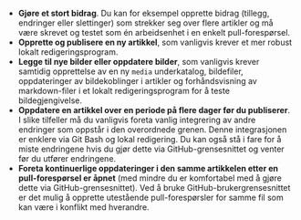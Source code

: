  - **Gjøre et stort bidrag**. Du kan for eksempel opprette bidrag (tillegg, endringer eller slettinger) som strekker seg over flere artikler og må være skrevet og testet som én arbeidsenhet i en enkelt pull-forespørsel. 
 - **Opprette og publisere en ny artikkel**, som vanligvis krever et mer robust lokalt redigeringsprogram. 
 - **Legge til nye bilder eller oppdatere bilder**, som vanligvis krever samtidig opprettelse av en ny `media` underkatalog, bildefiler, oppdateringer av bildekoblinger i artikler og forhåndsvisning av markdown-filer i et lokalt redigeringsprogram for å teste bildegjengivelse.
 - **Oppdatere en artikkel over en periode på flere dager før du publiserer**. I slike tilfeller må du vanligvis foreta vanlig integrering av andre endringer som oppstår i den overordnede grenen. Denne integrasjonen er enklere via Git Bash og lokal redigering. Du kan også stå i fare for å miste endringene hvis du gjør dette via GitHub-grensesnittet og venter før du utfører endringene.
 - **Foreta kontinuerlige oppdateringer i den samme artikkelen etter en pull-forespørsel er åpnet** (med mindre du er komfortabel med å gjøre dette via GitHub-grensesnittet). Ved å bruke GitHub-brukergrensesnittet er det mulig å opprette utestående pull-forespørsler for samme fil som kan være i konflikt med hverandre. 